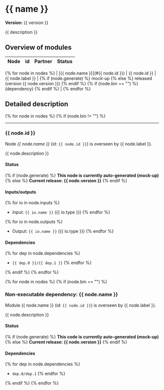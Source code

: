 # {{ name }}

**Version:** {{ version }}

{{ description }}

## Overview of modules

| **Node** | **id** | **Partner** | **Status** |
|----------|--------|-------------|------------|
{% for node in nodes %}
| [{{ node.name }}](#{{ node.id }}) | {{ node.id }} | {{ node.label }} | {% if (node.generate) %} mock-up {% else %} released (version {{ node.version }}) {% endif %} {% if (node.bin == "") %} (dependency) {% endif %} |
{% endfor %}

## Detailed description


{% for node in nodes %}
{% if (node.bin != "") %}

---

### {{ node.id }}

Node *{{ node.name }}* (id: `{{ node.id }}`) is overseen by {{ node.label }}.

{{ node.description }}

#### Status

{% if (node.generate) %} **This node is currently auto-generated (mock-up)** {% else %} **Current release: {{ node.version }}** {% endif %}


#### Inputs/outputs

{% for io in node.inputs %}
 - Input: `{{ io.name }}` ({{ io.type }})
{% endfor %}

{% for io in node.outputs %}
 - Output: `{{ io.name }}` ({{ io.type }})
{% endfor %}

#### Dependencies

{% for dep in node.dependencies %}
- `{{ dep.0 }}/{{ dep.1 }}`
{% endfor %}

{% endif %}
{% endfor %}

{% for node in nodes %}
{% if (node.bin == "") %}

### Non-executable dependency: {{ node.name }}

Module {{ node.name }} (id: `{{ node.id }}`) is overseen by {{ node.label }}.

{{ node.description }}


#### Status

{% if (node.generate) %} **This code is currently auto-generated (mock-up)** {% else %} **Current release: {{ node.version }}** {% endif %}


#### Dependencies

{% for dep in node.dependencies %}
- `dep.0/dep.1`
{% endfor %}



{% endif %}
{% endfor %}

